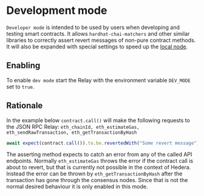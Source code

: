 # Development mode

`Developer mode` is intended to be used by users when developing and testing smart contracts. It allows `hardhat-chai-matchers` and other similar libraries to correctly assert revert messages of non-pure contract methods. 
It will also be expanded with special settings to speed up the [local node](https://github.com/hashgraph/hedera-local-node).

## Enabling

To enable `dev mode` start the Relay with the environment variable `DEV_MODE` set to `true`.


## Rationale 

In the example below `contract.call()` will make the following requests to the JSON RPC Relay: `eth_chainId, eth_estimateGas, eth_sendRawTransaction, eth_getTransactionByHash`

```typescript
await expect(contract.call()).to.be.revertedWith("Some revert message");
```

The asserting method expects to catch an error from any of the called API endpoints. Normally `eth_estimateGas` throws the error if the contract call is about to revert, 
but that is currently not possible in the context of Hedera. Instead the error can be thrown by `eth_getTransactionByHash` after the transaction has gone through the consensus nodes.
Since that is not the normal desired behaviour it is only enabled in this mode.